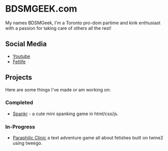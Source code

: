 <head>
  <link rel="shortcut icon" type="image/png" href="/assets/img/favicon.ico">
</head>

# BDSMGEEK.com

My names BDSMGeek, I'm a Toronto pro-dom partime and kink enthusiast with a passion for taking care of others all the rest!

## Social Media

* [Youtube](https://www.youtube.com/bdsmgeek)
* [Fetlife](https://fetlife.com/users/1046777)

## Projects

Here are some things I've made or am working on:

### Completed

* [Spankr](https://bdsmgeek.github.io/spankr/) - a cute mini spanking game in html/css/js.

### In-Progress

* [Paraphilic Clinic](https://bdsmgeek.github.io/paraphilic-clinic/) a text adventure game all about fetishes built on twine2 using tweego.

